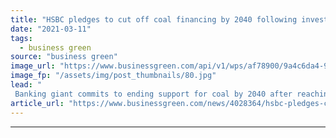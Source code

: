 ```yaml
---
title: "HSBC pledges to cut off coal financing by 2040 following investor pressure"
date: "2021-03-11"
tags: 
  - business green
source: "business green"
image_url: "https://www.businessgreen.com/api/v1/wps/af78900/9a4c6da4-9ad3-4b73-9377-68bc6d7e6364/9/hsbc-canary-wharf-10-185x114.jpg"
image_fp: "/assets/img/post_thumbnails/80.jpg"
lead: "
 Banking giant commits to ending support for coal by 2040 after reaching compromise with shareholders ..."
article_url: "https://www.businessgreen.com/news/4028364/hsbc-pledges-cut-coal-financing-2040-following-investor-pressure"
---
```


---
